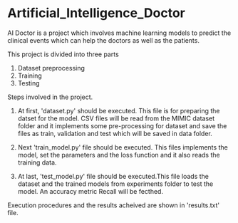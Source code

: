 # Artificial_Intelligence_Doctor
AI Doctor is a project which involves machine learning models to predict the clinical events which can help the doctors as well as the patients.

This project is divided into three parts
1) Dataset preprocessing
2) Training
3) Testing

Steps involved in the project.
1) At first, 'dataset.py' should be executed. This file is for preparing the datset for the model. CSV files will be read from the MIMIC dataset folder and it implements some pre-processing for dataset and save the files as train, validation and test which will be saved in data folder.

2) Next 'train_model.py' file should be executed. This files implements the model, set the parameters and the loss function and it also reads the training data.

3) At last, 'test_model.py' file should be executed.This file loads the dataset and the trained models from experiments folder to test the model. An accuracy metric Recall will be fecthed. 

Execution procedures and the results acheived are shown in 'results.txt' file.




